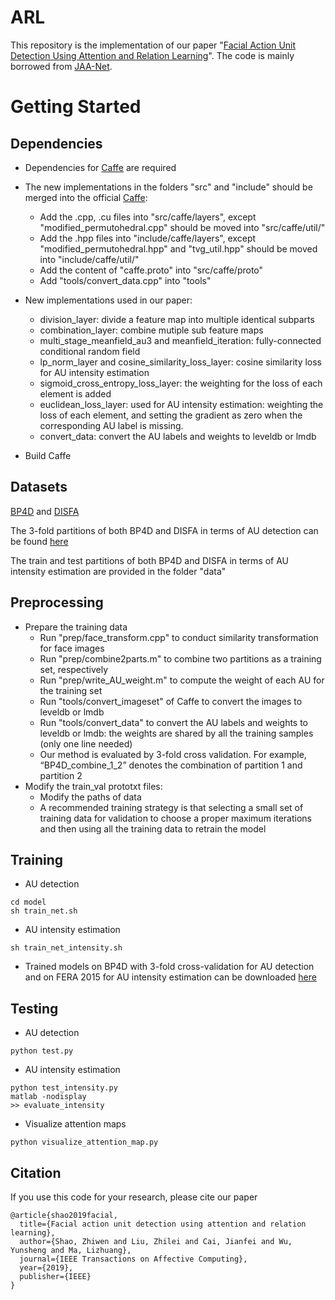 # ARL
This repository is the implementation of our paper "[Facial Action Unit Detection Using Attention and Relation Learning](https://arxiv.org/pdf/1808.03457.pdf)". The code is mainly borrowed from [JAA-Net](https://github.com/ZhiwenShao/JAANet).

# Getting Started
## Dependencies
- Dependencies for [Caffe](http://caffe.berkeleyvision.org/install_apt.html) are required

- The new implementations in the folders "src" and "include" should be merged into the official [Caffe](https://github.com/BVLC/caffe):
  - Add the .cpp, .cu files into "src/caffe/layers", except "modified_permutohedral.cpp" should be moved into "src/caffe/util/"
  - Add the .hpp files into "include/caffe/layers", except "modified_permutohedral.hpp" and "tvg_util.hpp" should be moved into "include/caffe/util/"
  - Add the content of "caffe.proto" into "src/caffe/proto"
  - Add "tools/convert_data.cpp" into "tools"
- New implementations used in our paper:
  - division_layer: divide a feature map into multiple identical subparts
  - combination_layer: combine mutiple sub feature maps
  - multi_stage_meanfield_au3 and meanfield_iteration: fully-connected conditional random field
  - lp_norm_layer and cosine_similarity_loss_layer: cosine similarity loss for AU intensity estimation
  - sigmoid_cross_entropy_loss_layer: the weighting for the loss of each element is added
  - euclidean_loss_layer: used for AU intensity estimation: weighting the loss of each element, and setting the gradient as zero when the corresponding AU label is missing.
  - convert_data: convert the AU labels and weights to leveldb or lmdb
- Build Caffe

## Datasets
[BP4D](http://www.cs.binghamton.edu/~lijun/Research/3DFE/3DFE_Analysis.html) and [DISFA](http://www.engr.du.edu/mmahoor/DISFA.htm)

The 3-fold partitions of both BP4D and DISFA in terms of AU detection can be found [here](https://github.com/ZhiwenShao/JAANet/tree/master/data)

The train and test partitions of both BP4D and DISFA in terms of AU intensity estimation are provided in the folder "data"

## Preprocessing
- Prepare the training data
  - Run "prep/face_transform.cpp" to conduct similarity transformation for face images
  - Run "prep/combine2parts.m" to combine two partitions as a training set, respectively
  - Run "prep/write_AU_weight.m" to compute the weight of each AU for the training set
  - Run "tools/convert_imageset" of Caffe to convert the images to leveldb or lmdb
  - Run "tools/convert_data" to convert the AU labels and weights to leveldb or lmdb: the weights are shared by all the training samples (only one line needed)
  - Our method is evaluated by 3-fold cross validation. For example, “BP4D_combine_1_2” denotes the combination of partition 1 and partition 2
- Modify the train_val prototxt files:
  - Modify the paths of data
  - A recommended training strategy is that selecting a small set of training data for validation to choose a proper maximum iterations and then using all the training data to retrain the model

## Training
- AU detection
```
cd model
sh train_net.sh
```
- AU intensity estimation
```
sh train_net_intensity.sh
```
- Trained models on BP4D with 3-fold cross-validation for AU detection and on FERA 2015 for AU intensity estimation can be downloaded [here](https://sjtueducn-my.sharepoint.com/:f:/g/personal/shaozhiwen_sjtu_edu_cn/EsN4dd-08I9FtHnHw4bymsEB87xW7NETeW1BlIA6OS2pFw?e=Fu2HAf)

## Testing
- AU detection
```
python test.py
```
- AU intensity estimation
```
python test_intensity.py
matlab -nodisplay
>> evaluate_intensity
```
- Visualize attention maps
```
python visualize_attention_map.py
```

## Citation
If you use this code for your research, please cite our paper
```
@article{shao2019facial,
  title={Facial action unit detection using attention and relation learning},
  author={Shao, Zhiwen and Liu, Zhilei and Cai, Jianfei and Wu, Yunsheng and Ma, Lizhuang},
  journal={IEEE Transactions on Affective Computing},
  year={2019},
  publisher={IEEE}
}
```
